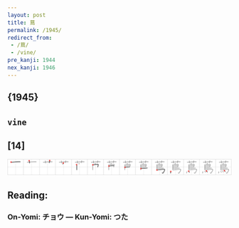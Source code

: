 ```yaml
---
layout: post
title: 蔦
permalink: /1945/
redirect_from:
 - /蔦/
 - /vine/
pre_kanji: 1944
nex_kanji: 1946
---
```


## {1945}

## `vine`

## [14]

<div class="stroke"><img src="../images/E894A6.png" /></div>

## Reading:

### On-Yomi: チョウ &mdash; Kun-Yomi: つた
